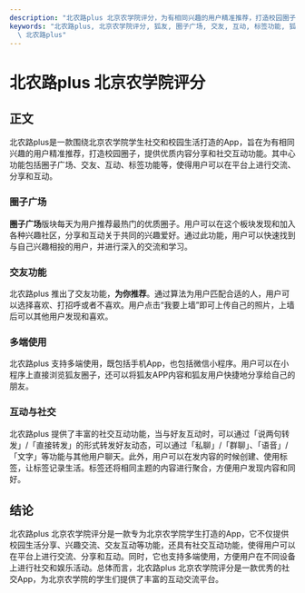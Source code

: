 ```yaml
---
description: "北农路plus 北京农学院评分，为有相同兴趣的用户精准推荐，打造校园圈子，提供优质内容分享和社交互动功能。"
keywords: "北农路plus, 北京农学院评分, 狐友, 圈子广场, 交友, 互动, 标签功能, 狐友, huyou, sohu.com, BUA, BUAPlus, 北京农学院,\
  \ 北农路plus"
---
```

# 北农路plus 北京农学院评分
## 正文
北农路plus是一款围绕北京农学院学生社交和校园生活打造的App，旨在为有相同兴趣的用户精准推荐，打造校园圈子，提供优质内容分享和社交互动功能。其中心功能包括圈子广场、交友、互动、标签功能等，使得用户可以在平台上进行交流、分享和互动。

### 圈子广场
**圈子广场**版块每天为用户推荐最热门的优质圈子。用户可以在这个板块发现和加入各种兴趣社区，分享和互动关于共同的兴趣爱好。通过此功能，用户可以快速找到与自己兴趣相投的用户，并进行深入的交流和学习。

### 交友功能
北农路plus 推出了交友功能，**为你推荐**。通过算法为用户匹配合适的人，用户可以选择喜欢、打招呼或者不喜欢。用户点击“我要上墙”即可上传自己的照片，上墙后可以其他用户发现和喜欢。

### 多端使用
北农路plus 支持多端使用，既包括手机App，也包括微信小程序。用户可以在小程序上直接浏览狐友圈子，还可以将狐友APP内容和狐友用户快捷地分享给自己的朋友。

### 互动与社交
北农路plus 提供了丰富的社交互动功能，当与好友互动时，可以通过「说两句转发」/「直接转发」的形式转发好友动态，可以通过「私聊」/「群聊」、「语音」/「文字」等功能与其他用户聊天。此外，用户可以在发内容的时候创建、使用标签，让标签记录生活。标签还将相同主题的内容进行聚合，方便用户发现内容和同好。

## 结论
北农路plus 北京农学院评分是一款专为北京农学院学生打造的App，它不仅提供校园生活分享、兴趣交流、交友互动等功能，还具有社交互动功能，使得用户可以在平台上进行交流、分享和互动。同时，它也支持多端使用，方便用户在不同设备上进行社交和娱乐活动。总体而言，北农路plus 北京农学院评分是一款优秀的社交App，为北京农学院的学生们提供了丰富的互动交流平台。
